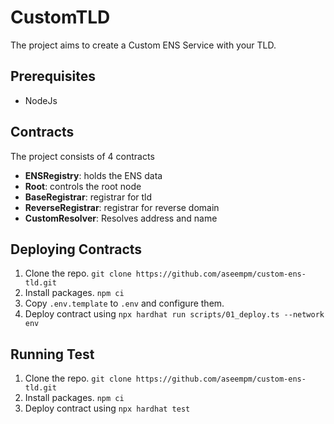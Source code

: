 # CustomTLD
The project aims to create a Custom ENS Service with your TLD.

## Prerequisites
- NodeJs

## Contracts
The project consists of 4 contracts

- **ENSRegistry**: holds the ENS data
- **Root**: controls the root node
- **BaseRegistrar**: registrar for tld
- **ReverseRegistrar**: registrar for reverse domain
- **CustomResolver**: Resolves address and name

## Deploying Contracts
1. Clone the repo. `git clone https://github.com/aseempm/custom-ens-tld.git`
2. Install packages. `npm ci`
3. Copy `.env.template` to `.env` and configure them.
4. Deploy contract using `npx hardhat run scripts/01_deploy.ts --network env`

## Running Test
1. Clone the repo. `git clone https://github.com/aseempm/custom-ens-tld.git`
2. Install packages. `npm ci`
3. Deploy contract using `npx hardhat test`

